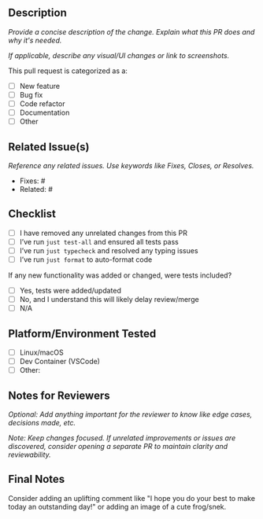 ## Description

_Provide a concise description of the change. Explain what this PR does and why it's needed._

_If applicable, describe any visual/UI changes or link to screenshots._

This pull request is categorized as a:

- [ ] New feature
- [ ] Bug fix
- [ ] Code refactor
- [ ] Documentation
- [ ] Other

## Related Issue(s)

_Reference any related issues. Use keywords like Fixes, Closes, or Resolves._

- Fixes: #  
- Related: #

## Checklist

- [ ] I have removed any unrelated changes from this PR
- [ ] I’ve run `just test-all` and ensured all tests pass
- [ ] I’ve run `just typecheck` and resolved any typing issues
- [ ] I’ve run `just format` to auto-format code

If any new functionality was added or changed, were tests included?

- [ ] Yes, tests were added/updated
- [ ] No, and I understand this will likely delay review/merge
- [ ] N/A

## Platform/Environment Tested

- [ ] Linux/macOS
- [ ] Dev Container (VSCode)
- [ ] Other:

## Notes for Reviewers

_Optional: Add anything important for the reviewer to know like edge cases, decisions made, etc._

_Note: Keep changes focused. If unrelated improvements or issues are discovered, consider opening a separate PR to maintain clarity and reviewability._

## Final Notes

Consider adding an uplifting comment like "I hope you do your best to make today an outstanding day!" or adding an image of a cute frog/snek.